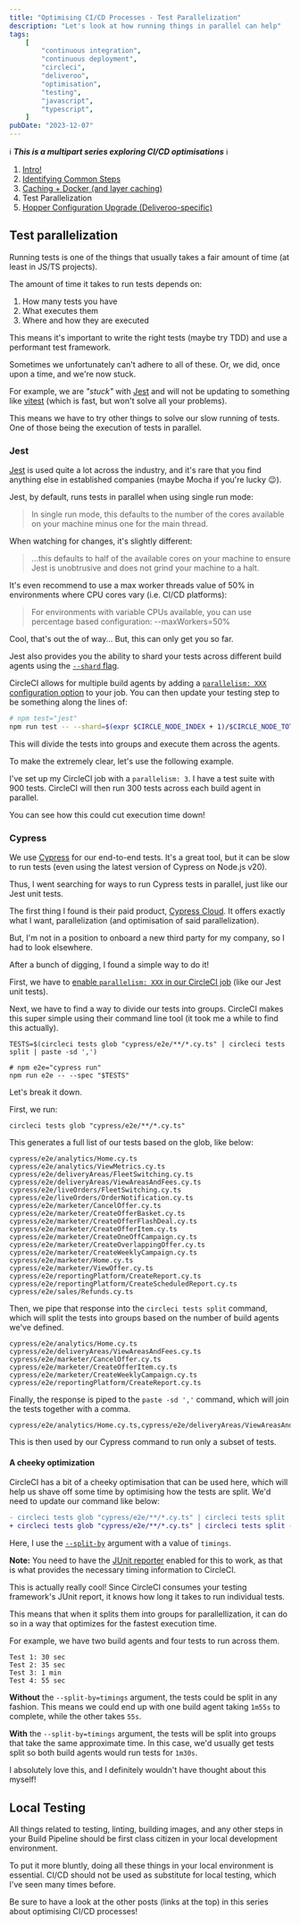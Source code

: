 ```yaml
---
title: "Optimising CI/CD Processes - Test Parallelization"
description: "Let's look at how running things in parallel can help"
tags:
    [
        "continuous integration",
        "continuous deployment",
        "circleci",
        "deliveroo",
        "optimisation",
        "testing",
        "javascript",
        "typescript",
    ]
pubDate: "2023-12-07"
---
```


ℹ️ **_This is a multipart series exploring CI/CD optimisations_** ℹ️

1. [Intro!](./optimising-ci-cd-processes.md)
2. [Identifying Common Steps](./optimising-ci-cd-identifying-common-steps.md)
3. [Caching + Docker (and layer caching)](./optimising-ci-cd-caching.md)
4. Test Parallelization
5. [Hopper Configuration Upgrade (Deliveroo-specific)](./optimising-ci-cd-hopper-upgrades.md)

## Test parallelization

Running tests is one of the things that usually takes a fair amount of time (at least in JS/TS projects).

The amount of time it takes to run tests depends on:

1. How many tests you have
2. What executes them
3. Where and how they are executed

This means it's important to write the right tests (maybe try TDD) and use a performant test framework.

Sometimes we unfortunately can't adhere to all of these. Or, we did, once upon a time, and we're now stuck.

For example, we are _"stuck"_ with [Jest][jest] and will not be updating to something like [vitest](https://vitest.dev/) (which is fast,
but won't solve all your problems).

This means we have to try other things to solve our slow running of tests. One of those being the execution of tests
in parallel.

### Jest

[Jest][jest] is used quite a lot across the industry, and it's rare that you find anything else in established companies
(maybe Mocha if you're lucky 😉).

Jest, by default, runs tests in parallel when using single run mode:

> In single run mode, this defaults to the number of the cores available on your machine minus one for the main thread.

When watching for changes, it's slightly different:

> ...this defaults to half of the available cores on your machine to ensure Jest is unobtrusive and does not grind your
> machine to a halt.

It's even recommend to use a max worker threads value of 50% in environments where CPU cores vary (i.e. CI/CD platforms):

> For environments with variable CPUs available, you can use percentage based configuration: --maxWorkers=50%

Cool, that's out the of way... But, this can only get you so far.

Jest also provides you the ability to shard your tests across different build agents using the [`--shard` flag](https://jestjs.io/docs/cli#--shard).

CircleCI allows for multiple build agents by adding a [`parallelism: XXX` configuration option][circle-parallel]
to your job. You can then update your testing step to be something along the lines of:

```sh
# npm test="jest"
npm run test -- --shard=$(expr $CIRCLE_NODE_INDEX + 1)/$CIRCLE_NODE_TOTAL
```

This will divide the tests into groups and execute them across the agents.

To make the extremely clear, let's use the following example.

I've set up my CircleCI job with a `parallelism: 3`. I have a test suite with 900 tests. CircleCI will then run
300 tests across each build agent in parallel.

You can see how this could cut execution time down!

### Cypress

We use [Cypress](https://www.cypress.io/) for our end-to-end tests. It's a great tool, but it can be slow to run tests
(even using the latest version of Cypress on Node.js v20).

Thus, I went searching for ways to run Cypress tests in parallel, just like our Jest unit tests.

The first thing I found is their paid product, [Cypress Cloud](https://www.cypress.io/cloud). It offers exactly what I
want, parallelization (and optimisation of said parallelization).

But, I'm not in a position to onboard a new third party for my company, so I had to look elsewhere.

After a bunch of digging, I found a simple way to do it!

First, we have to [enable `parallelism: XXX` in our CircleCI job][circle-parallel] (like our Jest unit tests).

Next, we have to find a way to divide our tests into groups. CircleCI makes this super simple using their command line
tool (it took me a while to find this actually).

```shell
TESTS=$(circleci tests glob "cypress/e2e/**/*.cy.ts" | circleci tests split | paste -sd ',')

# npm e2e="cypress run"
npm run e2e -- --spec "$TESTS"
```

Let's break it down.

First, we run:

```shell
circleci tests glob "cypress/e2e/**/*.cy.ts"
```

This generates a full list of our tests based on the glob, like below:

```
cypress/e2e/analytics/Home.cy.ts
cypress/e2e/analytics/ViewMetrics.cy.ts
cypress/e2e/deliveryAreas/FleetSwitching.cy.ts
cypress/e2e/deliveryAreas/ViewAreasAndFees.cy.ts
cypress/e2e/liveOrders/FleetSwitching.cy.ts
cypress/e2e/liveOrders/OrderNotification.cy.ts
cypress/e2e/marketer/CancelOffer.cy.ts
cypress/e2e/marketer/CreateOfferBasket.cy.ts
cypress/e2e/marketer/CreateOfferFlashDeal.cy.ts
cypress/e2e/marketer/CreateOfferItem.cy.ts
cypress/e2e/marketer/CreateOneOffCampaign.cy.ts
cypress/e2e/marketer/CreateOverlappingOffer.cy.ts
cypress/e2e/marketer/CreateWeeklyCampaign.cy.ts
cypress/e2e/marketer/Home.cy.ts
cypress/e2e/marketer/ViewOffer.cy.ts
cypress/e2e/reportingPlatform/CreateReport.cy.ts
cypress/e2e/reportingPlatform/CreateScheduledReport.cy.ts
cypress/e2e/sales/Refunds.cy.ts
```

Then, we pipe that response into the `circleci tests split` command, which will split the tests into groups based on the
number of build agents we've defined.

```
cypress/e2e/analytics/Home.cy.ts
cypress/e2e/deliveryAreas/ViewAreasAndFees.cy.ts
cypress/e2e/marketer/CancelOffer.cy.ts
cypress/e2e/marketer/CreateOfferItem.cy.ts
cypress/e2e/marketer/CreateWeeklyCampaign.cy.ts
cypress/e2e/reportingPlatform/CreateReport.cy.ts
```

Finally, the response is piped to the `paste -sd ','` command, which will join the tests together with a comma.

```
cypress/e2e/analytics/Home.cy.ts,cypress/e2e/deliveryAreas/ViewAreasAndFees.cy.ts,cypress/e2e/marketer/CancelOffer.cy.ts,cypress/e2e/marketer/CreateOfferItem.cy.ts,cypress/e2e/marketer/CreateWeeklyCampaign.cy.ts,cypress/e2e/reportingPlatform/CreateReport.cy.ts
```

This is then used by our Cypress command to run only a subset of tests.

#### A cheeky optimization

CircleCI has a bit of a cheeky optimisation that can be used here, which will help us shave off some time by optimising
how the tests are split. We'd need to update our command like below:

```diff
- circleci tests glob "cypress/e2e/**/*.cy.ts" | circleci tests split | paste -sd ','
+ circleci tests glob "cypress/e2e/**/*.cy.ts" | circleci tests split --split-by=timings | paste -sd ','
```

Here, I use the [`--split-by`](https://circleci.com/docs/parallelism-faster-jobs/#the-tests-run-command) argument
with a value of `timings`.

**Note:** You need to have the [JUnit reporter](https://docs.cypress.io/guides/tooling/reporters) enabled for this to
work, as that is what provides the necessary timing information to CircleCI.

This is actually really cool! Since CircleCI consumes your testing framework's JUnit report, it knows how long it takes
to run individual tests.

This means that when it splits them into groups for parallellization, it can do so in a way
that optimizes for the fastest execution time.

For example, we have two build agents and four tests to run across them.

```
Test 1: 30 sec
Test 2: 35 sec
Test 3: 1 min
Test 4: 55 sec
```

**Without** the `--split-by=timings` argument, the tests could be split in any fashion. This means we could end up with one
build agent taking `1m55s` to complete, while the other takes `55s`.

**With** the `--split-by=timings` argument, the tests will be split into groups that take the same approximate time. In
this case, we'd usually get tests split so both build agents would run tests for `1m30s`.

I absolutely love this, and I definitely wouldn't have thought about this myself!

## Local Testing

All things related to testing, linting, building images, and any other steps in your Build Pipeline should be first class
citizen in your local development environment.

To put it more bluntly, doing all these things in your local environment is essential. CI/CD should not be used as
substitute for local testing, which I've seen many times before.

Be sure to have a look at the other posts (links at the top) in this series about optimising CI/CD processes!

[jest]: https://jestjs.io/
[circle-parallel]: https://circleci.com/docs/parallelism-faster-jobs/
